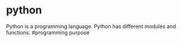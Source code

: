 # python
Python is a programming language.
Python has different modules and functions.
#programming purpose
